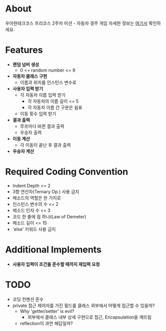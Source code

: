 # About
우아한테크코스 프리코스 2주차 미션 - 자동차 경주 게임
자세한 정보는 [여기서](https://github.com/woowacourse) 확인하세요.

# Features
- **랜덤 넘버 생성**
  - 0 <= random number <= 9
- **자동차 클래스 구현**
  - 이름과 위치를 인스턴스 변수로
- **사용자 입력 받기**
  - 각 자동차 이름 입력 받기 
    - 각 자동차의 이름 길이 <= 5
    - 각 자동차 이름 간 구분은 쉼표
  - 이동 횟수 입력 받기 
- **결과 출력**
    - 루프마다 바뀐 결과 출력
    - 우승자 출력 
- **이동 계산**
  - 각 이동이 끝난 후 결과 출력
- **우승자 계산**

# Required Coding Convention
- Indent Depth <= 2
- 3항 연산자(Ternary Op.) 사용 금지
- 메소드의 역할은 한 가지로
- 인스턴스 변수의 수 <= 2
- 메소드 인자 수 <= 3
- 코드 한 줄에 점 하나(Law of Demeter)
- 메소드 길이 <= 15
- 'else' 키워드 사용 금지

# Additional Implements 
- **사용자 입력이 조건을 준수할 때까지 재입력 요청**

# TODO
- 코딩 컨벤션 준수
- private 접근 제어자를 가진 필드를 클래스 외부에서 어떻게 접근할 수 있을까?
    - Why 'getter/setter' is evil?
        - 외부에서 클래스 내부 상세 구현으로 접근, Encapsulation을 깨뜨림  
    - reflection이 과연 해답일까? 